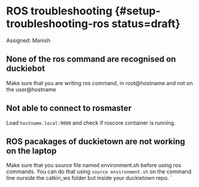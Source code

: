 # ROS troubleshooting {#setup-troubleshooting-ros status=draft}

Assigned: Manish

## None of the ros command are recognised on duckiebot

Make sure that you are writing ros command, in root@hostname and not on the user@hostname

## Not able to connect to rosmaster

Load `hostname.local:9000` and check if roscore container is running.

## ROS pacakages of duckietown are not working on the laptop

Make sure that you source file named environment.sh before using ros commands. You can do that using `source environment.sh` on the command line ourside the catkin_ws folder but inside your duckietown repo.
`
